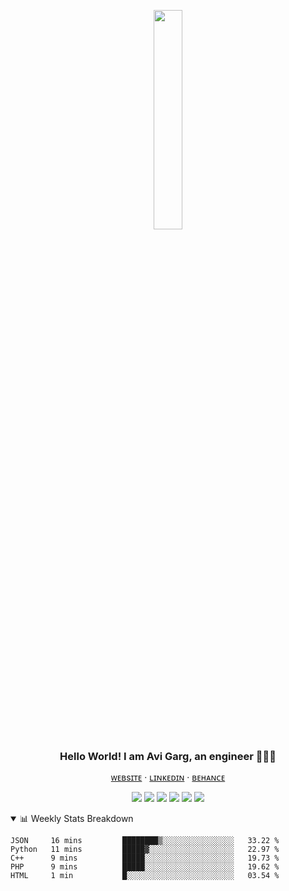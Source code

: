 <p align="center"><img src="https://user-images.githubusercontent.com/32339251/93027249-52b66a80-f629-11ea-93d6-82f67bf891cc.png" width="30%" /></p>
<h3 align="center" style="margin: 0px">Hello World! I am Avi Garg, an engineer 👨🏻‍🔬</h3>
<p align="center"><a href="http://avisionx.net/" target="_blank">ᴡᴇʙsɪᴛᴇ</a> ‧ <a href="https://www.linkedin.com/in/avisionx/" target="_blank">ʟɪɴᴋᴇᴅɪɴ</a> ‧ <a href="https://www.behance.net/avisionx" target="_blank">ʙᴇʜᴀɴᴄᴇ</a></p>

<p align="center"><img src="https://img.shields.io/badge/-HTML5-E34F26?style=flat-square&logo=html5&logoColor=white"/> <img src="https://img.shields.io/badge/-CSS3-1572B6?style=flat-square&logo=css3"/> <img src="https://img.shields.io/badge/-JavaScript-black?style=flat-square&logo=javascript"/> <img src="https://img.shields.io/badge/-Bootstrap-563D7C?style=flat-square&logo=bootstrap"/> <img src="https://img.shields.io/badge/-React-black?style=flat-square&logo=react"/> <img src="https://img.shields.io/badge/-Python-2E6693?style=flat-square&logo=python&logoColor=F7CD39"/></p>

<!-- ```javascript
const h3ll0_w0rld!👋 = {
  🔭: "I’m currently cleaning up my codebase",
  🌱: "I’m currently learning CI/CD stuff",
  👯: "I’m looking to collaborate on new projects",
  🤔: "I’m looking for help with advanced autodeploy actions",
  💬: "Ask me about anything",
  📫: "To reach me visit https://avisionx.net",
  ⚡: "Fun Fact; A crocodile cannot stick its tongue out"
}
``` -->

<details open>
<summary>📊 Weekly Stats Breakdown</summary>

<!--START_SECTION:waka-->
```text
JSON     16 mins         ████████▒░░░░░░░░░░░░░░░░   33.22 % 
Python   11 mins         █████▓░░░░░░░░░░░░░░░░░░░   22.97 % 
C++      9 mins          █████░░░░░░░░░░░░░░░░░░░░   19.73 % 
PHP      9 mins          █████░░░░░░░░░░░░░░░░░░░░   19.62 % 
HTML     1 min           █░░░░░░░░░░░░░░░░░░░░░░░░   03.54 % 
```
<!--END_SECTION:waka-->

</details>
